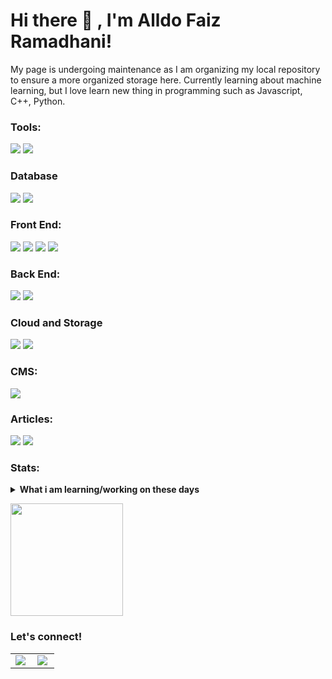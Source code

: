 # Hi there 👋 , I'm Alldo Faiz Ramadhani!

My page is undergoing maintenance as I am organizing my local repository to ensure a more organized storage here.
Currently learning about machine learning, but I love learn new thing in programming such as Javascript, C++, Python.

### Tools:

<p>
    <img src="https://img.shields.io/badge/Text%20Editor-Visual%20Studio%20Code-blue?&logo=visual%20studio%20code&logoColor=blue" />
    <img src="https://img.shields.io/badge/postgresql-4169e1?style=for-the-badge&logo=postgresql&logoColor=white" />

</p>

### Database

<p>
    <img src="https://img.shields.io/badge/postgresql-4169e1?style=for-the-badge&logo=postgresql&logoColor=white" />
    <img src="https://img.shields.io/badge/-MongoDB-4DB33D?style=flat&logo=mongodb&logoColor=FFFFFF" />
</p>

### Front End:

<p>
    <img src="https://img.shields.io/badge/html5-%23E34F26.svg?style=for-the-badge&logo=html5&logoColor=white"/>
    <img src="https://img.shields.io/badge/javascript-%23323330.svg?style=for-the-badge&logo=javascript&logoColor=%23F7DF1E"/>
    <img src="https://img.shields.io/badge/-ReactJs-61DAFB?logo=react&logoColor=white&style=for-the-badge"/>
    <img src="https://img.shields.io/badge/next.js-000000?style=for-the-badge&logo=nextdotjs&logoColor=white"/>
</p>

### Back End:

<p>
    <img src="https://img.shields.io/badge/python-3670A0?style=for-the-badge&logo=python&logoColor=ffdd54"/>
    <img src="https://img.shields.io/badge/javascript-%23323330.svg?style=for-the-badge&logo=javascript&logoColor=%23F7DF1E"/>
</p>

### Cloud and Storage

<p>
    <img src="https://img.shields.io/badge/firebase-%23039BE5.svg?style=for-the-badge&logo=firebase"/>
    <img src="https://img.shields.io/badge/GoogleCloud-%234285F4.svg?style=for-the-badge&logo=google-cloud&logoColor=white"/>
</p>

### CMS:

<p>
    <img src="https://img.shields.io/badge/Wordpress-21759B?style=flat&logo=wordpress&logoColor=white"/>
</p>

### Articles:

<p>
    <img src="https://img.shields.io/badge/Medium-12100E?style=flat&logo=medium&logoColor=white"/>  
    <img src="https://img.shields.io/badge/LinkedIn-0A66C2?style=flat&logo=linkedin&logoColor=white"/>
</p>

### Stats:

<details>
 <summary><strong>What i am learning/working on these days</strong></summary>
    - 🔭 I’m currently work at Multi Kontrol Nusantara, Bakrie Company </br>
    - 📫 How to reach me: <a href="alldofaiz@gmail.com">Email me!</a>  </br>
    - 😄 Pronouns: He/Him </br>
</details>
<p>
    <img src="https://github-readme-stats.vercel.app/api/top-langs/?username=alldofaiz&layout=compact" height=180 />
</p>

### Let's connect!


<table>
    <tr>
        <td>
            <img align='left' src = "https://github-readme-streak-stats.herokuapp.com/?user=alldofaiz&theme=dark">
        </td>
         <td>
            <img align='left' src = "https://github-readme-stats.vercel.app/api/top-langs/?username=alldofaiz&&layout=compact&langs_count=6">
        </td>
    </tr>
</table>
